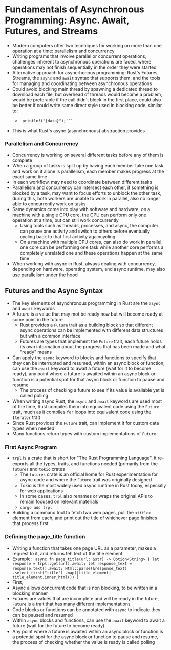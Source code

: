 # Fundamentals of Asynchronous Programming: Async. Await, Futures, and Streams
- Modern computers offer two tecnhiques for working on more than one operation at a time: parallelism and concurrency
- Writing programs that involve parallel or concurrent operations, challenges inherent to asynchronous operations are faced, where operations may not finish sequentially in the order they were started
- Alternative approach for asyncrhonous programming: Rust's Futures, Streams, the `async` and `await` syntax that supports them, and the tools for managing and coordinating between asynchronous operations
- Could avoid blocking main thread by spawning a dedicated thread to download each file, but overhead of threads would become a problem, would be preferable if the call didn't block in the first place, could also be better if could write same direct style used in blocking code, similar to:
   - ```let data = fetch_data_from(url).await;
      println!("{data}");```
- This is what Rust's async (asynchronous) abstraction provides

### Parallelism and Concurrency
- Concurrency is working on several different tasks before any of them is complete
- When a group of tasks is split up by having each member take one task and work on it alone is parallelism, each member makes progress at the exact same time
- In each workflow, may need to coordinate between different tasks
- Parallelism and concurrency can intersect each other, if something is blocked by a task, may want to focus efforts to unblock the other task, during this, both workers are unable to work in parallel, also no longer able to concurrently work on tasks
- Same dynamics come into play with software and hardware, on a machine with a single CPU core, the CPU can perform only one operation at a time, but can still work concurrently
   - Using tools such as threads, processes, and async, the computer can pause one activity and switch to others before eventually cycling back to that first activity againcycling 
   - On a machine with multiple CPU cores, can also do work in parallel, one core can be performing one task while another core performs a completely unrelated one and these operations happen at the same time
- When working with async in Rust, always dealing with concurrency, depending on hardware, operating system, and async runtime, may also use parallelism under the hood

## Futures and the Async Syntax
- The key elements of asynchronous programming in Rust are the `async` and `await` keywords
- A future is a value that may mot be ready now but will become ready at some point in the future
   - Rust provides a `Future` trait as a building block so that different async operations can be implemented with different data structures but with a common interface
   - Futures are types that implement the `Future` trait, each future holds its own information about the progress that has been made and what "ready" means
- Can apply the `async` keyword to blocks and functions to specify that they can be interrupted and resumed, within an async block or function, can use the `await` keyword to await a future (wait for it to become ready), any point where a future is awaited within an async block or function is a potential spot for that async block or function to pause and resume
   - The process of checking a future to see if its value is available yet is called polling
- When writing async Rust, the `async` and `await` keywords are used most of the time, Rust compiles them into equivalent code using the `Future` trait, much as it compiles `for` loops into equivalent code using the `Iterator` trait
- Since Rust provides the `Future` trait, can implement it for custom data types when needed
- Many functions return types with custom implementations of `Future` 

### First Async Program
- `trpl` is a crate that is short for "The Rust Programming Language", it re-exports all the types, traits, and functions needed (primarily from the `futures` and `tokio` crates
   - The `futures` crate is an official home for Rust experimentation for async code and where the `Future` trait was originally designed
   - Tokio is the most widely used async runtime in Rust today, especially for web applications
   - In some cases, `trpl` also renames or wraps the original APIs to remain focused on relevant materials
   - `cargo add trpl`
- Building a command tool to fetch two web pages, pull the `<title>` element from each, and print out the title of whichever page finishes that process first

### Defining the page_title function
- Writing a function that takes one page URL as a parameter, makes a request to it, and returns teh text of the title element
- Example: ```
async fn page_title(url: &str) -> Option<String> {
    let response = trpl::get(url).await;
    let response_text = response.text().await;
    Html::parse(&response_text)
        .select_first("title")
        .map(|title_element| title_element.inner_html())
}```
- First, 
- Async allows concurrent code that is non blocking, to be written in a blocking manner
- Futures are values that are incomplete and will be ready in the future, `Future` is a trait that has many different implementations
- Code blocks or functions can be annotated with `async` to indicate they can be paused and resumed
- Within `async` blocks and functions, can use the `await` keyword to await a future (wait for the future to become ready)
- Any point where a future is awaited within an async block or function is a potential spot for the async block or function to pause and resume, the process of checking whether the value is ready is called polling
